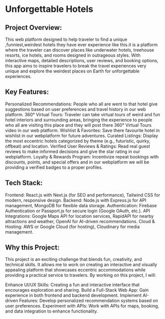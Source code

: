 # Unforgettable Hotels

## Project Overview:

This web platform designed to help traveler to find a unique ,funniest,weirdest hotels they have ever experience like this.it is a platform where the traveler can discover places like underwater hotels, treehouse resorts, ice hotels, and rooms designed in outrageous styles. With interactive maps, detailed descriptions, user reviews, and booking options, this app aims to inspire travelers to break the travel experiences very unique and explore the weirdest places on Earth for unforgettable experiences.

## Key Features:

Personalized Recommendations: People who all are went to that hotel give suggestions based on user preferences and travel history in our web platform. 360° Virtual Tours: Traveler can take virtual tours of weird and fun hotel interiors and surrounding areas, bringing the experience to people who all are visiting this place and they will post there 360° Virtual Tours video in our web platform. Wishlist & Favorites: Save there favourite hotel in wishlist in our webplatform for future adventures. Curated Listings: Display the most eccentric hotels categorized by theme (e.g., futuristic, quirky, offbeat) and location. Verified User Reviews & Ratings: Read real guest reviews to make informed decisions and give the star rating in our webplatform. Loyalty & Rewards Program: Incentivize repeat bookings with discounts, points, and special offers and in our webplatform we will be providing a verified badges to a proper profiles.

## Tech Stack:

Frontend: React.js with Next.js (for SEO and performance), Tailwind CSS for modern, responsive design. Backend: Node.js with Express.js for API management, MongoDB for flexible data storage. Authentication: Firebase Authentication or Passport.js for secure login (Google OAuth, etc.). API Integrations: Google Maps API for location services, RapidAPI for nearby attractions and weather, OpenAI for AI-driven recommendations. Cloud & Hosting: AWS or Google Cloud (for hosting), Cloudinary for media management.

## Why this Project:

This project is an exciting challenge that blends fun, creativity, and technical skills. It allows me to work on creating an interactive and visually appealing platform that showcases eccentric accommodations while providing a practical service to travelers. By working on this project, I will:

Enhance UI/UX Skills: Creating a fun and interactive interface that encourages exploration and sharing. Build a Full-Stack Web App: Gain experience in both frontend and backend development. Implement AI-driven Features: Develop personalized recommendation systems based on user preferences. Experiment with APIs: Work with APIs for maps, booking, and data integration to enhance functionality.